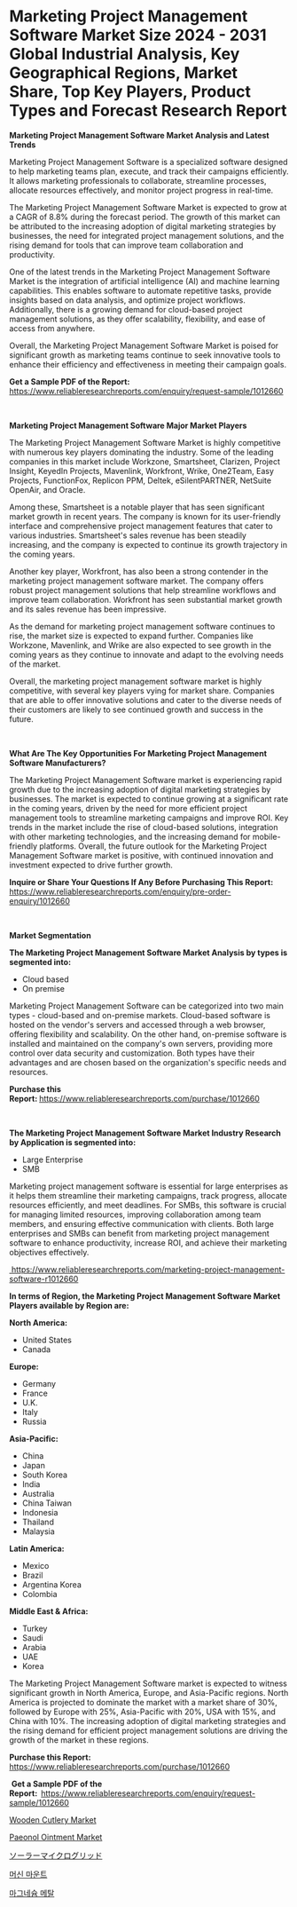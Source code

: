 <p><h1>Marketing Project Management Software Market Size 2024 - 2031 Global Industrial Analysis, Key Geographical Regions, Market Share, Top Key Players, Product Types and Forecast Research Report</h1></p><p><strong>Marketing Project Management Software Market Analysis and Latest Trends</strong></p>
<p><p>Marketing Project Management Software is a specialized software designed to help marketing teams plan, execute, and track their campaigns efficiently. It allows marketing professionals to collaborate, streamline processes, allocate resources effectively, and monitor project progress in real-time.</p><p>The Marketing Project Management Software Market is expected to grow at a CAGR of 8.8% during the forecast period. The growth of this market can be attributed to the increasing adoption of digital marketing strategies by businesses, the need for integrated project management solutions, and the rising demand for tools that can improve team collaboration and productivity.</p><p>One of the latest trends in the Marketing Project Management Software Market is the integration of artificial intelligence (AI) and machine learning capabilities. This enables software to automate repetitive tasks, provide insights based on data analysis, and optimize project workflows. Additionally, there is a growing demand for cloud-based project management solutions, as they offer scalability, flexibility, and ease of access from anywhere.</p><p>Overall, the Marketing Project Management Software Market is poised for significant growth as marketing teams continue to seek innovative tools to enhance their efficiency and effectiveness in meeting their campaign goals.</p></p>
<p><strong>Get a Sample PDF of the Report:&nbsp;</strong> <a href="https://www.reliableresearchreports.com/enquiry/request-sample/1012660">https://www.reliableresearchreports.com/enquiry/request-sample/1012660</a></p>
<p>&nbsp;</p>
<p><strong>Marketing Project Management Software Major Market Players</strong></p>
<p><p>The Marketing Project Management Software Market is highly competitive with numerous key players dominating the industry. Some of the leading companies in this market include Workzone, Smartsheet, Clarizen, Project Insight, KeyedIn Projects, Mavenlink, Workfront, Wrike, One2Team, Easy Projects, FunctionFox, Replicon PPM, Deltek, eSilentPARTNER, NetSuite OpenAir, and Oracle.</p><p>Among these, Smartsheet is a notable player that has seen significant market growth in recent years. The company is known for its user-friendly interface and comprehensive project management features that cater to various industries. Smartsheet's sales revenue has been steadily increasing, and the company is expected to continue its growth trajectory in the coming years.</p><p>Another key player, Workfront, has also been a strong contender in the marketing project management software market. The company offers robust project management solutions that help streamline workflows and improve team collaboration. Workfront has seen substantial market growth and its sales revenue has been impressive.</p><p>As the demand for marketing project management software continues to rise, the market size is expected to expand further. Companies like Workzone, Mavenlink, and Wrike are also expected to see growth in the coming years as they continue to innovate and adapt to the evolving needs of the market.</p><p>Overall, the marketing project management software market is highly competitive, with several key players vying for market share. Companies that are able to offer innovative solutions and cater to the diverse needs of their customers are likely to see continued growth and success in the future.</p></p>
<p>&nbsp;</p>
<p><strong>What Are The Key Opportunities For Marketing Project Management Software Manufacturers?</strong></p>
<p><p>The Marketing Project Management Software market is experiencing rapid growth due to the increasing adoption of digital marketing strategies by businesses. The market is expected to continue growing at a significant rate in the coming years, driven by the need for more efficient project management tools to streamline marketing campaigns and improve ROI. Key trends in the market include the rise of cloud-based solutions, integration with other marketing technologies, and the increasing demand for mobile-friendly platforms. Overall, the future outlook for the Marketing Project Management Software market is positive, with continued innovation and investment expected to drive further growth.</p></p>
<p><strong>Inquire or Share Your Questions If Any Before Purchasing This Report:</strong> <a href="https://www.reliableresearchreports.com/enquiry/pre-order-enquiry/1012660">https://www.reliableresearchreports.com/enquiry/pre-order-enquiry/1012660</a></p>
<p>&nbsp;</p>
<p><strong>Market Segmentation</strong></p>
<p><strong>The Marketing Project Management Software Market Analysis by types is segmented into:</strong></p>
<p><ul><li>Cloud based</li><li>On premise</li></ul></p>
<p><p>Marketing Project Management Software can be categorized into two main types - cloud-based and on-premise markets. Cloud-based software is hosted on the vendor's servers and accessed through a web browser, offering flexibility and scalability. On the other hand, on-premise software is installed and maintained on the company's own servers, providing more control over data security and customization. Both types have their advantages and are chosen based on the organization's specific needs and resources.</p></p>
<p><strong>Purchase this Report:&nbsp;</strong><a href="https://www.reliableresearchreports.com/purchase/1012660">https://www.reliableresearchreports.com/purchase/1012660</a></p>
<p>&nbsp;</p>
<p><strong>The Marketing Project Management Software Market Industry Research by Application is segmented into:</strong></p>
<p><ul><li>Large Enterprise</li><li>SMB</li></ul></p>
<p><p>Marketing project management software is essential for large enterprises as it helps them streamline their marketing campaigns, track progress, allocate resources efficiently, and meet deadlines. For SMBs, this software is crucial for managing limited resources, improving collaboration among team members, and ensuring effective communication with clients. Both large enterprises and SMBs can benefit from marketing project management software to enhance productivity, increase ROI, and achieve their marketing objectives effectively.</p></p>
<p><a href="https://www.reliableresearchreports.com/marketing-project-management-software-r1012660">&nbsp;https://www.reliableresearchreports.com/marketing-project-management-software-r1012660</a></p>
<p><strong>In terms of Region, the Marketing Project Management Software Market Players available by Region are:</strong></p>
<p>
    <p> <strong> North America: </strong>
        <ul>
            <li>United States</li>
            <li>Canada</li>
        </ul>
        </p> 
    <p> <strong> Europe: </strong>
        <ul>
            <li>Germany</li>
            <li>France</li>
            <li>U.K.</li>
            <li>Italy</li>
            <li>Russia</li>
        </ul>
        </p> 
    <p> <strong> Asia-Pacific: </strong>
        <ul>
            <li>China</li>
            <li>Japan</li>
            <li>South Korea</li>
            <li>India</li>
            <li>Australia</li>
            <li>China Taiwan</li>
            <li>Indonesia</li>
            <li>Thailand</li>
            <li>Malaysia</li>
        </ul>
        </p> 
    <p> <strong> Latin America: </strong>
        <ul>
            <li>Mexico</li>
            <li>Brazil</li>
            <li>Argentina Korea</li>
            <li>Colombia</li>
        </ul>
        </p> 
    <p> <strong> Middle East & Africa: </strong>
        <ul>
            <li>Turkey</li>
            <li>Saudi</li>
            <li>Arabia</li>
            <li>UAE</li>
            <li>Korea</li>
        </ul>
    </p>
    </p>
<p><p>The Marketing Project Management Software market is expected to witness significant growth in North America, Europe, and Asia-Pacific regions. North America is projected to dominate the market with a market share of 30%, followed by Europe with 25%, Asia-Pacific with 20%, USA with 15%, and China with 10%. The increasing adoption of digital marketing strategies and the rising demand for efficient project management solutions are driving the growth of the market in these regions.</p></p>
<p><strong>Purchase this Report: </strong><a href="https://www.reliableresearchreports.com/purchase/1012660">https://www.reliableresearchreports.com/purchase/1012660</a></p>
<p>&nbsp;<strong>Get a Sample PDF of the Report:&nbsp;&nbsp;</strong><a href="https://www.reliableresearchreports.com/enquiry/request-sample/1012660">https://www.reliableresearchreports.com/enquiry/request-sample/1012660</a></p>
<p><strong></strong></p>
<p><p><a href="https://www.linkedin.com/pulse/decoding-wooden-cutlery-market-metrics-share-trends-growth-indxe">Wooden Cutlery Market</a></p><p><a href="https://www.linkedin.com/pulse/paeonol-ointment-market-share-evolution-growth-trends-2024--vqkfe">Paeonol Ointment Market</a></p><p><a href="https://medium.com/@saigekulas/%E3%82%BD%E3%83%BC%E3%83%A9%E3%83%BC%E3%83%9E%E3%82%A4%E3%82%AF%E3%83%AD%E3%82%B0%E3%83%AA%E3%83%83%E3%83%89%E5%B8%82%E5%A0%B4%E3%81%AF%E3%82%B7%E3%82%A7%E3%82%A2-%E3%82%B5%E3%82%A4%E3%82%BA-2031%E5%B9%B4%E3%81%BE%E3%81%A7%E3%81%AE%E4%BA%88%E6%B8%AC%E3%81%AB%E7%84%A6%E7%82%B9%E3%82%92%E5%BD%93%E3%81%A6%E3%81%A6%E3%81%84%E3%81%BE%E3%81%99-66da5358703c">ソーラーマイクログリッド</a></p><p><a href="https://github.com/royErdmtyan906778/Market-Research-Report-List-1/blob/main/897053749236.md">머신 마운트</a></p><p><a href="https://github.com/valroy852/Market-Research-Report-List-1/blob/main/937700649237.md">마그네슘 메탈</a></p></p>
